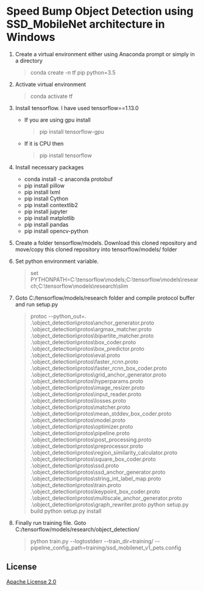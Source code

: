 # Speed Bump Object Detection using SSD_MobileNet architecture in Windows

1. Create a virtual environment either using Anaconda prompt or simply in a directory
      > conda create -n tf pip python=3.5
      
2. Activate virtual environment
      > conda activate tf
      
3. Install tensorflow. I have used tensorflow==1.13.0
     - If you are using gpu install
          > pip install tensorflow-gpu
     - If it is CPU then
          > pip install tensorflow

4. Install necessary packages
     - conda install -c anaconda protobuf
     - pip install pillow
     - pip install lxml
     - pip install Cython
     - pip install contextlib2
     - pip install jupyter
     - pip install matplotlib
     - pip install pandas
     - pip install opencv-python
      
5. Create a folder tensorflow/models. Download this cloned repository and move/copy this cloned repository into tensorflow/models/ folder

6. Set python environment variable.
      > set PYTHONPATH=C:\tensorflow\models;C:\tensorflow\models\research;C:\tensorflow\models\research\slim

7. Goto C:/tensorflow/models/research folder and compile protocol buffer and run setup.py
      > protoc --python_out=. .\object_detection\protos\anchor_generator.proto .\object_detection\protos\argmax_matcher.proto .\object_detection\protos\bipartite_matcher.proto .\object_detection\protos\box_coder.proto .\object_detection\protos\box_predictor.proto .\object_detection\protos\eval.proto .\object_detection\protos\faster_rcnn.proto .\object_detection\protos\faster_rcnn_box_coder.proto .\object_detection\protos\grid_anchor_generator.proto .\object_detection\protos\hyperparams.proto .\object_detection\protos\image_resizer.proto .\object_detection\protos\input_reader.proto .\object_detection\protos\losses.proto .\object_detection\protos\matcher.proto .\object_detection\protos\mean_stddev_box_coder.proto .\object_detection\protos\model.proto .\object_detection\protos\optimizer.proto .\object_detection\protos\pipeline.proto .\object_detection\protos\post_processing.proto .\object_detection\protos\preprocessor.proto .\object_detection\protos\region_similarity_calculator.proto .\object_detection\protos\square_box_coder.proto .\object_detection\protos\ssd.proto .\object_detection\protos\ssd_anchor_generator.proto .\object_detection\protos\string_int_label_map.proto .\object_detection\protos\train.proto .\object_detection\protos\keypoint_box_coder.proto .\object_detection\protos\multiscale_anchor_generator.proto .\object_detection\protos\graph_rewriter.proto
      > python setup.py build
      > python setup.py install

8. Finally run training file. Goto C:/tensorflow/models/research/object_detection/
      > python train.py --logtostderr --train_dir=training/ --pipeline_config_path=training/ssd_mobilenet_v1_pets.config
      


## License

[Apache License 2.0](LICENSE)
